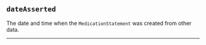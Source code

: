 ## `dateAsserted`

The date and time when the `MedicationStatement` was created from other data. 

---
